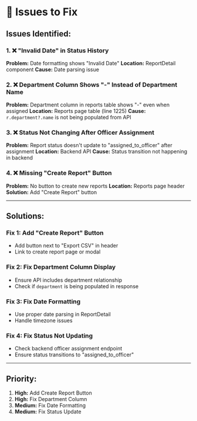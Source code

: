 # 🔧 Issues to Fix

## Issues Identified:

### 1. ❌ "Invalid Date" in Status History
**Problem:** Date formatting shows "Invalid Date"
**Location:** ReportDetail component
**Cause:** Date parsing issue

### 2. ❌ Department Column Shows "-" Instead of Department Name
**Problem:** Department column in reports table shows "-" even when assigned
**Location:** Reports page table (line 1225)
**Cause:** `r.department?.name` is not being populated from API

### 3. ❌ Status Not Changing After Officer Assignment
**Problem:** Report status doesn't update to "assigned_to_officer" after assignment
**Location:** Backend API
**Cause:** Status transition not happening in backend

### 4. ❌ Missing "Create Report" Button
**Problem:** No button to create new reports
**Location:** Reports page header
**Solution:** Add "Create Report" button

---

## Solutions:

### Fix 1: Add "Create Report" Button
- Add button next to "Export CSV" in header
- Link to create report page or modal

### Fix 2: Fix Department Column Display
- Ensure API includes department relationship
- Check if `department` is being populated in response

### Fix 3: Fix Date Formatting
- Use proper date parsing in ReportDetail
- Handle timezone issues

### Fix 4: Fix Status Not Updating
- Check backend officer assignment endpoint
- Ensure status transitions to "assigned_to_officer"

---

## Priority:
1. **High:** Add Create Report Button
2. **High:** Fix Department Column
3. **Medium:** Fix Date Formatting
4. **Medium:** Fix Status Update
